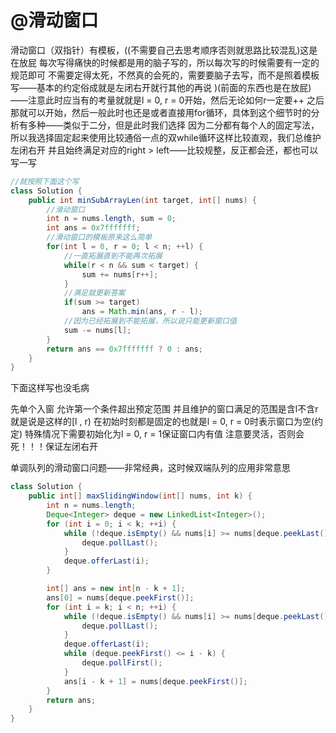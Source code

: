 # @滑动窗口

滑动窗口（双指针）有模板，((不需要自己去思考顺序否则就思路比较混乱)这是在放屁
每次写得痛快的时候都是用的脑子写的，所以每次写的时候需要有一定的规范即可
不需要定得太死，不然真的会死的，需要要脑子去写，而不是照着模板写——基本的约定俗成就是左闭右开就行其他的再说
)(前面的东西也是在放屁)——注意此时应当有的考量就就是l = 0, r = 0开始，然后无论如何r一定要++
之后那就可以开始，然后一般此时也还是或者直接用for循环，具体到这个细节时的分析有多种——类似于二分，但是此时我们选择
因为二分都有每个人的固定写法，所以我选择固定起来使用比较通俗一点的双while循环这样比较直观，我们总维护左闭右开
并且始终满足对应的right > left——比较规整，反正都会还，都也可以写一写

```java
//就按照下面这个写
class Solution {
    public int minSubArrayLen(int target, int[] nums) {
        //滑动窗口
        int n = nums.length, sum = 0;
        int ans = 0x7fffffff;
        //滑动窗口的模板原来这么简单
        for(int l = 0, r = 0; l < n; ++l) {
            //一直拓展直到不能再次拓展
            while(r < n && sum < target) {
                sum += nums[r++];
            }
            //满足就更新答案
            if(sum >= target)
                ans = Math.min(ans, r - l);
            //因为已经拓展到不能拓展，所以说只能更新窗口值
            sum -= nums[l];
        }
        return ans == 0x7fffffff ? 0 : ans;
    }
}
```
下面这样写也没毛病

先单个入窗
允许第一个条件超出预定范围
并且维护的窗口满足的范围是含l不含r
就是说是这样的[l , r)
在初始时刻都是固定的也就是l = 0, r = 0时表示窗口为空(约定)
特殊情况下需要初始化为l = 0, r = 1保证窗口内有值
注意要灵活，否则会死！！！保证左闭右开

单调队列的滑动窗口问题——非常经典，这时候双端队列的应用非常意思
```java
class Solution {
    public int[] maxSlidingWindow(int[] nums, int k) {
        int n = nums.length;
        Deque<Integer> deque = new LinkedList<Integer>();
        for (int i = 0; i < k; ++i) {
            while (!deque.isEmpty() && nums[i] >= nums[deque.peekLast()]) {
                deque.pollLast();
            }
            deque.offerLast(i);
        }

        int[] ans = new int[n - k + 1];
        ans[0] = nums[deque.peekFirst()];
        for (int i = k; i < n; ++i) {
            while (!deque.isEmpty() && nums[i] >= nums[deque.peekLast()]) {
                deque.pollLast();
            }
            deque.offerLast(i);
            while (deque.peekFirst() <= i - k) {
                deque.pollFirst();
            }
            ans[i - k + 1] = nums[deque.peekFirst()];
        }
        return ans;
    }
}

```


